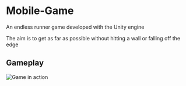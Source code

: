 # Mobile-Game

An endless runner game developed with the Unity engine

The aim is to get as far as possible without hitting a wall or falling off the edge

## Gameplay

![Game in action](https://alexcarolan.github.io/img/portfolio-1.gif)
